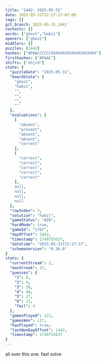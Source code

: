 ```yaml
---
title: "1442: 2025-05-31"
date: 2025-05-31T22:27:17-07:00
tags: []
git_branch: 2025-05-31_1442
contests: []
words: ["ghost","habit"]
openers: ["ghost"]
middlers: []
puzzles: [1442]
hashes: ["APAACCCCCCXXXXXXXXXXXXXXXXXXXX"]
firsthashes: ["APAAC"]
shifts: ["nhjrd"]
state: {
  "puzzleDate": "2025-05-31",
  "boardState": [
    "ghost",
    "habit",
    "",
    "",
    "",
    ""
  ],
  "evaluations": [
    [
      "absent",
      "present",
      "absent",
      "absent",
      "correct"
    ],
    [
      "correct",
      "correct",
      "correct",
      "correct",
      "correct"
    ],
    null,
    null,
    null,
    null
  ],
  "rowIndex": 2,
  "solution": "habit",
  "gameStatus": "WIN",
  "hardMode": true,
  "gameId": "1707",
  "dayOffset": 1442,
  "timestamp": 1748755637,
  "datetime": "2025-05-31T22:27:17",
  "schemaVersion": "0.36.0"
}
stats: {
  "currentStreak": 2,
  "maxStreak": 37,
  "guesses": {
    "1": 0,
    "2": 4,
    "3": 26,
    "4": 49,
    "5": 27,
    "6": 11,
    "fail": 4
  },
  "gamesPlayed": 121,
  "gamesWon": 117,
  "hasPlayed": true,
  "lastWonDayOffset": 1442,
  "timestamp": 1748755637
}
---
```

all over this one. fast solve
<!-- more -->
